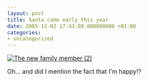 ```yaml
---
layout: post
title: Santa came early this year
date: 2005-12-02 17:43:09.000000000 +01:00
categories:
- uncategorized
---
```

<a href="http://www.flickr.com/photos/janos/69377978/"><img src="http://static.flickr.com/35/69377978_9354d1d0f2.jpg" alt="The new family member (2)" border="0" class="image" /></a>

Oh... and did I mention the fact that I'm happy!?
